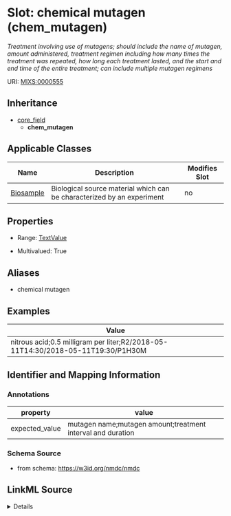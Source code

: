 # Slot: chemical mutagen (chem_mutagen)


_Treatment involving use of mutagens; should include the name of mutagen, amount administered, treatment regimen including how many times the treatment was repeated, how long each treatment lasted, and the start and end time of the entire treatment; can include multiple mutagen regimens_



URI: [MIXS:0000555](https://w3id.org/mixs/0000555)




## Inheritance

* [core_field](core_field.md)
    * **chem_mutagen**





## Applicable Classes

| Name | Description | Modifies Slot |
| --- | --- | --- |
[Biosample](Biosample.md) | Biological source material which can be characterized by an experiment |  no  |







## Properties

* Range: [TextValue](TextValue.md)

* Multivalued: True



## Aliases


* chemical mutagen




## Examples

| Value |
| --- |
| nitrous acid;0.5 milligram per liter;R2/2018-05-11T14:30/2018-05-11T19:30/P1H30M |

## Identifier and Mapping Information





### Annotations

| property | value |
| --- | --- |
| expected_value | mutagen name;mutagen amount;treatment interval and duration || preferred_unit | milligram per liter || occurrence | m |



### Schema Source


* from schema: https://w3id.org/nmdc/nmdc




## LinkML Source

<details>
```yaml
name: chem_mutagen
annotations:
  expected_value:
    tag: expected_value
    value: mutagen name;mutagen amount;treatment interval and duration
  preferred_unit:
    tag: preferred_unit
    value: milligram per liter
  occurrence:
    tag: occurrence
    value: m
description: Treatment involving use of mutagens; should include the name of mutagen,
  amount administered, treatment regimen including how many times the treatment was
  repeated, how long each treatment lasted, and the start and end time of the entire
  treatment; can include multiple mutagen regimens
title: chemical mutagen
examples:
- value: nitrous acid;0.5 milligram per liter;R2/2018-05-11T14:30/2018-05-11T19:30/P1H30M
from_schema: https://w3id.org/nmdc/nmdc
aliases:
- chemical mutagen
rank: 1000
is_a: core field
string_serialization: '{text};{float} {unit};{Rn/start_time/end_time/duration}'
slot_uri: MIXS:0000555
multivalued: true
alias: chem_mutagen
domain_of:
- Biosample
range: TextValue

```
</details>